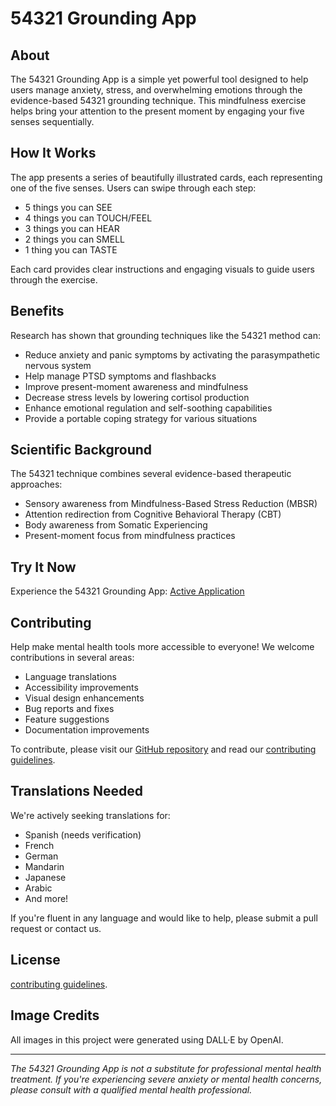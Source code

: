 # 54321 Grounding App

## About
The 54321 Grounding App is a simple yet powerful tool designed to help users manage anxiety, stress, and overwhelming emotions through the evidence-based 54321 grounding technique. This mindfulness exercise helps bring your attention to the present moment by engaging your five senses sequentially.

## How It Works
The app presents a series of beautifully illustrated cards, each representing one of the five senses. Users can swipe through each step:
- 5 things you can SEE
- 4 things you can TOUCH/FEEL
- 3 things you can HEAR
- 2 things you can SMELL
- 1 thing you can TASTE

Each card provides clear instructions and engaging visuals to guide users through the exercise.

## Benefits
Research has shown that grounding techniques like the 54321 method can:
- Reduce anxiety and panic symptoms by activating the parasympathetic nervous system
- Help manage PTSD symptoms and flashbacks
- Improve present-moment awareness and mindfulness
- Decrease stress levels by lowering cortisol production
- Enhance emotional regulation and self-soothing capabilities
- Provide a portable coping strategy for various situations

## Scientific Background
The 54321 technique combines several evidence-based therapeutic approaches:
- Sensory awareness from Mindfulness-Based Stress Reduction (MBSR)
- Attention redirection from Cognitive Behavioral Therapy (CBT)
- Body awareness from Somatic Experiencing
- Present-moment focus from mindfulness practices

## Try It Now
Experience the 54321 Grounding App:
[Active Application](https://fluo.party/grounding)

## Contributing
Help make mental health tools more accessible to everyone! We welcome contributions in several areas:
- Language translations
- Accessibility improvements
- Visual design enhancements
- Bug reports and fixes
- Feature suggestions
- Documentation improvements

To contribute, please visit our [GitHub repository](repository-link) and read our [contributing guidelines](CONTRIBUTING.md).

## Translations Needed
We're actively seeking translations for:
- Spanish (needs verification)
- French
- German
- Mandarin
- Japanese
- Arabic
- And more!

If you're fluent in any language and would like to help, please submit a pull request or contact us.

## License
[contributing guidelines](CONTRIBUTING.md).

## Image Credits
All images in this project were generated using DALL·E by OpenAI.


---
*The 54321 Grounding App is not a substitute for professional mental health treatment. If you're experiencing severe anxiety or mental health concerns, please consult with a qualified mental health professional.*

